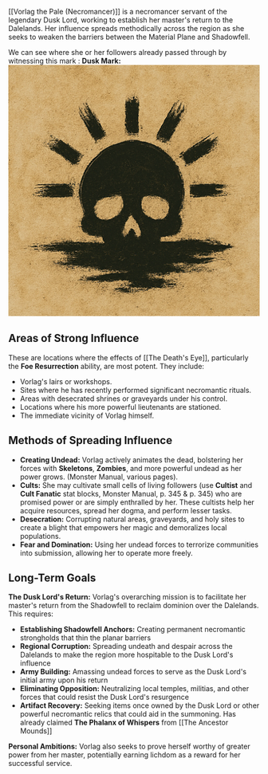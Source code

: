[[Vorlag the Pale (Necromancer)]] is a necromancer servant of the legendary Dusk Lord, working to establish her master's return to the Dalelands. Her influence spreads methodically across the region as she seeks to weaken the barriers between the Material Plane and Shadowfell.

We can see where she or her followers already passed through by witnessing this mark :
**Dusk Mark:** ![Dusk Mark](../Assets/dusk%20mark.png)


## Areas of Strong Influence

These are locations where the effects of [[The Death's Eye]], particularly the **Foe Resurrection** ability, are most potent. They include:
* Vorlag's lairs or workshops.
* Sites where he has recently performed significant necromantic rituals.
* Areas with desecrated shrines or graveyards under his control.
* Locations where his more powerful lieutenants are stationed.
* The immediate vicinity of Vorlag himself.

## Methods of Spreading Influence

* **Creating Undead:** Vorlag actively animates the dead, bolstering her forces with **Skeletons**, **Zombies**, and more powerful undead as her power grows. (Monster Manual, various pages).
* **Cults:** She may cultivate small cells of living followers (use **Cultist** and **Cult Fanatic** stat blocks, Monster Manual, p. 345 & p. 345) who are promised power or are simply enthralled by her. These cultists help her acquire resources, spread her dogma, and perform lesser tasks.
* **Desecration:** Corrupting natural areas, graveyards, and holy sites to create a blight that empowers her magic and demoralizes local populations.
* **Fear and Domination:** Using her undead forces to terrorize communities into submission, allowing her to operate more freely.

## Long-Term Goals

**The Dusk Lord's Return:** Vorlag's overarching mission is to facilitate her master's return from the Shadowfell to reclaim dominion over the Dalelands. This requires:

* **Establishing Shadowfell Anchors:** Creating permanent necromantic strongholds that thin the planar barriers
* **Regional Corruption:** Spreading undeath and despair across the Dalelands to make the region more hospitable to the Dusk Lord's influence
* **Army Building:** Amassing undead forces to serve as the Dusk Lord's initial army upon his return
* **Eliminating Opposition:** Neutralizing local temples, militias, and other forces that could resist the Dusk Lord's resurgence
* **Artifact Recovery:** Seeking items once owned by the Dusk Lord or other powerful necromantic relics that could aid in the summoning. Has already claimed **The Phalanx of Whispers** from [[The Ancestor Mounds]]

**Personal Ambitions:** Vorlag also seeks to prove herself worthy of greater power from her master, potentially earning lichdom as a reward for her successful service.